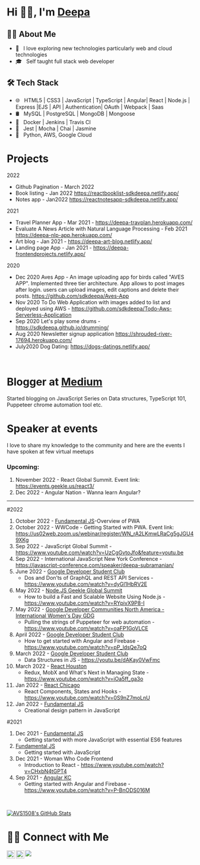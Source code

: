 <!--
**sdkdeepa/Deepa** is a ✨ _special_ ✨ repository because its `README.md` (this file) appears on your GitHub profile.
Here are some ideas to get you started:
-->
# Hi 👋🏽, I'm [Deepa](https://www.deepasubramanian.dev/) 

<h2> 👩‍💻 About Me </h2>

- 🤩 &nbsp; I love exploring new technologies particularly web and cloud technologies
- 🎓 &nbsp; Self taught full stack web developer

<!--
- ✍️ &nbsp; Pursuing Full stack development and artist /painter as hobbies/side hustles.-->

<h2>🛠 Tech Stack</h2>

- 🌐 &nbsp; HTML5 | CSS3 | JavaScript | TypeScript | Angular| React | Node.js | Express |EJS | API | Authentication| OAuth | Webpack |  Saas 
- 🛢 &nbsp; MySQL | PostgreSQL | MongoDB | Mongoose 
- 🚓 &nbsp; Docker | Jenkins | Travis CI 
- 🔧 &nbsp; Jest | Mocha | Chai | Jasmine
- 🌱 &nbsp; Python, AWS, Google Cloud

<!-- - 🖥 &nbsp; -->

<h1> Projects </h1>

2022
 - Github Pagination - March 2022 
 - Book listing - Jan 2022 https://reactbooklist-sdkdeepa.netlify.app/
 - Notes app - Jan2022 https://reactnotesapp-sdkdeepa.netlify.app/

2021
- Travel Planner App - Mar 2021 - https://deepa-travplan.herokuapp.com/
- Evaluate A News Article with Natural Language Processing - Feb 2021 
 https://deepa-nlp-app.herokuapp.com/
- Art blog - Jan 2021 - https://deepa-art-blog.netlify.app/
- Landing page App - Jan 2021 - https://deepa-frontendprojects.netlify.app/

2020
- Dec 2020 
    Aves App - An image uploading app for birds called "AVES APP". Implemented three tier architecture. App allows to post images after login. users can upload images, edit captions and delete their posts. https://github.com/sdkdeepa/Aves-App
- Nov 2020 
    To Do Web Application with images added to list and deployed using AWS -  https://github.com/sdkdeepa/Todo-Aws-Serverless-Application
- Sep 2020
    Let's play some drums -  https://sdkdeepa.github.io/drumming/
- Aug 2020 
     Newsletter signup application  https://shrouded-river-17694.herokuapp.com/
- July2020 
     Dog Dating:  https://dogs-datings.netlify.app/
 <br />
<h1> Blogger at <a href="https://medium.com/@sdkdeepa">Medium</a> </h1>
 Started blogging on JavaScript Series on Data structures, TypeScript 101, Puppeteer chrome automation tool etc.
<br />
<h1> Speaker at events </h1>

I love to share my knowledge to the community and here are the events I have spoken at few virtual meetups

<h3> Upcoming: </h3>

1. November 2022 - React Global Summit. Event link: https://events.geekle.us/react3/
2. Dec 2022 - Angular Nation - Wanna learn Angular?  
<hr>

#2022

1. October 2022 - [Fundamental JS](https://www.meetup.com/sandiegojs/events/286559765/)-Overview of PWA
2. October 2022 - WWCode - Getting Started with PWA. Event link: https://us02web.zoom.us/webinar/register/WN_rA2LKmwLRaCg5gJGU49XKg
3. Sep 2022 - JavaScript Global Summit - https://www.youtube.com/watch?v=UzCgGvtoJfo&feature=youtu.be
4. Sep 2022 - International JavaScript New York Conference - https://javascript-conference.com/speaker/deepa-subramanian/
5. June 2022 - [Google Developer Student Club](https://gdsc.community.dev/events/details/developer-student-clubs-conestoga-college-waterloo-campus-presents-dos-and-donts-of-graphql-and-rest-api-services/) 
   - Dos and Don’ts of GraphQL and REST API Services - https://www.youtube.com/watch?v=dyGl1HbRV2E
6. May 2022 - [Node.JS Geekle Global Summit](https://events.geekle.us/nodejs/) 
   - How to build a Fast and Scalable Website Using Node.js - https://www.youtube.com/watch?v=RYpivX9P8-I
7. May 2022 - [Google Developer Communities North America - International Women's Day GDG](https://rsvp.withgoogle.com/events/iwd-northamerica)
   - Pulling the strings of Puppeteer for web automation - https://www.youtube.com/watch?v=oaFP1GoVLCE
8. April 2022 - [Google Developer Student Club](https://gdsc.community.dev/events/details/developer-student-clubs-conestoga-college-waterloo-campus-presents-how-to-get-started-with-angular-and-firebase-online-event/)
   - How to get started with Angular and Firebase - https://www.youtube.com/watch?v=pP_ldsQe7oQ
9. March 2022 - [Google Developer Student Club](https://gdsc.community.dev/events/details/developer-student-clubs-conestoga-college-waterloo-campus-presents-js-data-structures-online-event/)
   - Data Structures in JS -  https://youtu.be/dAKay0VwFmc 
10. March 2022 - [React Houston](https://www.meetup.com/Houston-React-Js-Group/events/283828748/)
    - Redux, MobX and What's Next in Managing State - https://www.youtube.com/watch?v=iOa5ff_ga3o
11. Jan 2022 - [React Chicago](https://www.meetup.com/React-Chicago/events/282659282/)
    - React Components, States and Hooks - https://www.youtube.com/watch?v=0S9nZ7moLnU
12. Jan 2022 - [Fundamental JS](https://www.meetup.com/sandiegojs/events/283090494)
    - Creational design pattern in JavaScript 

#2021

1. Dec 2021 - [Fundamental JS](https://www.meetup.com/sandiegojs/events/whwkqsyccqbdc/) 
   - Getting started with more JavaScript with essential ES6 features 
2. [Fundamental JS](https://www.meetup.com/sandiegojs/events/whwkqsyccnbkc/)
    - Getting started with JavaScript
3. Dec 2021 - Woman Who Code Frontend 
    - Introduction to React - https://www.youtube.com/watch?v=CHxbN4tGPT4
4. Sep 2021 - [Angular KC](https://www.meetup.com/angularkc/events/279845252/)
    - Getting started with Angular and Firebase - https://www.youtube.com/watch?v=P-BnODS016M
<br />

[![AVS1508's GitHub Stats](https://github-readme-stats.vercel.app/api?username=sdkdeepa&show_icons=true)](https://github.com/sdkdeepa)

<h1> 🤝🏻 Connect with Me </h1>
<a href="https://twitter.com/sdk_deepa">
  <img align="left" alt="Deepa" width="22px"src="https://cdn.jsdelivr.net/npm/simple-icons@v3/icons/twitter.svg" />
</a>
<a href="https://www.linkedin.com/in/sdkdeepa/">
  <img align="left" alt="Deepa's LinkedIn" width="22px" src="https://cdn.jsdelivr.net/npm/simple-icons@v3/icons/linkedin.svg" />
</a>

![](https://visitor-badge.glitch.me/badge?page_id=sdkdeepa.sdk.deepa)
<br />

